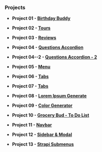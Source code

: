 ### Projects

- **Project 01 - [Birthday Buddy](https://birthday-buddys.netlify.app/)**

- **Project 02 - [Tours](https://our-tours-projects.netlify.app/)**

- **Project 03 - [Reviews](https://reviews-projects.netlify.app/)**

- **Project 04 - [Questions Accordion](https://questions-accordions.netlify.app/)**

- **Project 04--2 - [Questions Accordion - 2](https://question-accordion-2.netlify.app/)**

- **Project 05 - [Menu](https://menu-projects.netlify.app/)**

- **Project 06 - [Tabs](https://tabs-menu-project.netlify.app/)**

- **Project 07 - [Tabs](https://slide-projects.netlify.app/)**

- **Project 08 - [Lorem Ipsum Generate](https://lorem-ipsum-generates.netlify.app/)**

- **Project 09 - [Color Generator](https://color-generator-copies.netlify.app/)**

- **Project 10 - [Grocery Bud - To Do List](https://grocery-bud-list-to-do.netlify.app/)**

- **Project 11 - [Navbar](https://navbar-btn-projects.netlify.app/)**

- **Project 12 - [Sidebar & Modal](https://sidebar-modal-projects.netlify.app/)**

- **Project 13 - [Strapi Submenus](https://menu-strapi-submenus.netlify.app/)**
